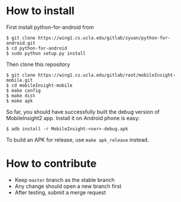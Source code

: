 # How to install #

First install python-for-android from

```shell
$ git clone https://wing1.cs.ucla.edu/gitlab/zyuan/python-for-android.git
$ cd python-for-android
$ sudo python setup.py install
```

Then clone this repository

```shell
$ git clone https://wing1.cs.ucla.edu/gitlab/root/mobileInsight-mobile.git
$ cd mobileInsight-mobile
$ make config
$ make dist
$ make apk
```

So far, you should have successfully built the debug version of MobileInsight2 app. Install it on Android phone is easy:

```shell
$ adb install -r MobileInsight-<ver>-debug.apk
```

To build an APK for release, use `make apk_release` instead.

# How to contribute #

+ Keep `master` branch as the stable branch
+ Any change should open a new branch first
+ After testing, submit a merge request
